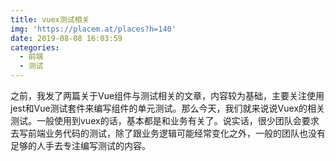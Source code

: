 ```yaml
---
title: vuex测试相关
img: 'https://placem.at/places?h=140'
date: 2019-08-08 16:03:59
categories: 
  - 前端 
  - 测试
---
```


之前，我发了两篇关于Vue组件与测试相关的文章，内容较为基础，主要关注使用jest和Vue测试套件来编写组件的单元测试。那么今天，我们就来说说Vuex的相关测试。一般使用到vuex的话，基本都是和业务有关了。说实话，很少团队会要求去写前端业务代码的测试，除了跟业务逻辑可能经常变化之外，一般的团队也没有足够的人手去专注编写测试的内容。